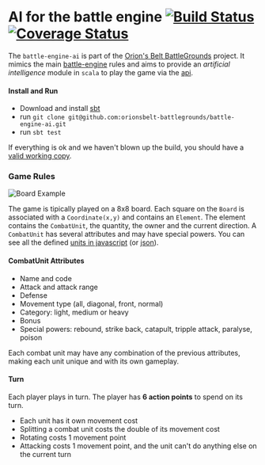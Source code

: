AI for the battle engine [![Build Status](https://travis-ci.org/orionsbelt-battlegrounds/battle-engine-ai.png?branch=master)](https://travis-ci.org/orionsbelt-battlegrounds/battle-engine-ai) [![Coverage Status](https://coveralls.io/repos/orionsbelt-battlegrounds/battle-engine-ai/badge.png?branch=master)](https://coveralls.io/r/orionsbelt-battlegrounds/battle-engine-ai?branch=master)
================

The `battle-engine-ai` is part of the [Orion's Belt BattleGrounds](https://github.com/orionsbelt-battlegrounds) project. It mimics the main [battle-engine](https://github.com/orionsbelt-battlegrounds/obb-rules) rules and aims to provide an *artificial intelligence* module in `scala` to play the game via the [api](https://github.com/orionsbelt-battlegrounds/api).

#### Install and Run

* Download and install [sbt](http://www.scala-sbt.org/)
* run `git clone git@github.com:orionsbelt-battlegrounds/battle-engine-ai.git`
* run `sbt test`

If everything is ok and we haven't blown up the build, you should have a [valid working copy](https://travis-ci.org/orionsbelt-battlegrounds/battle-engine-ai).

### Game Rules

![Board Example](https://raw.github.com/orionsbelt-battlegrounds/battle-engine-ai/master/doc/SampleBoard.jpeg)

The game is tipically played on a 8x8 board. Each square on the `Board` is associated with a `Coordinate(x,y)` and contains an `Element`. The element contains the `CombatUnit`, the quantity, the owner and the current direction. A `CombatUnit` has several attributes and may have special powers. You can see all the defined [units in javascript](https://github.com/orionsbelt-battlegrounds/battle-engine/tree/master/src/units) (or [json](http://rules.api.orionsbelt.eu/units)).

#### CombatUnit Attributes

* Name and code
* Attack and attack range
* Defense
* Movement type (all, diagonal, front, normal)
* Category: light, medium or heavy
* Bonus
* Special powers: rebound, strike back, catapult, tripple attack, paralyse, poison

Each combat unit may have any combination of the previous attributes, making each unit unique and with its own gameplay.

#### Turn

Each player plays in turn. The player has **6 action points** to spend on its turn.

* Each unit has it own movement cost
* Splitting a combat unit costs the double of its movement cost
* Rotating costs 1 movement point
* Attacking costs 1 movement point, and the unit can't do anything else on the current turn
